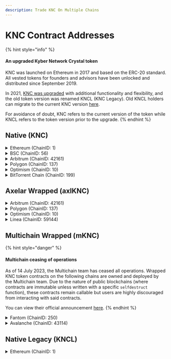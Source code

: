 ```yaml
---
description: Trade KNC On Multiple Chains
---
```


# KNC Contract Addresses

{% hint style="info" %}
#### An upgraded Kyber Network Crystal token

KNC was launched on Ethereum in 2017 and based on the ERC-20 standard. All vested tokens for founders and advisors have been unlocked and distributed since September 2019.

In 2021, [KNC was upgraded](https://blog.kyber.network/knc-token-migration-guide-fda08bfe62c2) with additional functionality and flexibility, and the old token version was renamed KNCL (KNC Legacy). Old KNCL holders can migrate to the current KNC version [here](https://kyberswap.com/kyberdao/stake-knc).

For avoidance of doubt, KNC refers to the current version of the token while KNCL refers to the token version prior to the upgrade.
{% endhint %}

## Native (KNC)

<details>

<summary>Ethereum (ChainID: 1)</summary>

* AdminUpgradeabilityProxy (KNC): [`0xdeFA4e8a7bcBA345F687a2f1456F5Edd9CE97202`](https://etherscan.io/address/0xdeFA4e8a7bcBA345F687a2f1456F5Edd9CE97202)
* KyberNetworkTokenV2 (KNC Implementation): [`0xe5E8E834086F1a964f9A089eB6Ae11796862e4CE`](https://etherscan.io/address/0xe5E8E834086F1a964f9A089eB6Ae11796862e4CE)

</details>

<details>

<summary>BSC (ChainID: 56)</summary>

* BEP20UpgradeableProxy (KNC): [`0xfe56d5892bdffc7bf58f2e84be1b2c32d21c308b`](https://bscscan.com/address/0xfe56d5892bdffc7bf58f2e84be1b2c32d21c308b)

</details>

<details>

<summary>Arbitrum (ChainID: 42161)</summary>

* CloneableBeaconProxy (KNC): [`0xe4dddfe67e7164b0fe14e218d80dc4c08edc01cb`](https://arbiscan.io/address/0xe4dddfe67e7164b0fe14e218d80dc4c08edc01cb)

</details>

<details>

<summary>Polygon (ChainID: 137)</summary>

* UChildERC20Proxy (KNC): [`0x1C954E8fe737F99f68Fa1CCda3e51ebDB291948C`](https://polygonscan.com/address/0x1C954E8fe737F99f68Fa1CCda3e51ebDB291948C)

</details>

<details>

<summary>Optimism (ChainID: 10)</summary>

* L2StandardERC20 (KNC): [`0xa00e3a3511aac35ca78530c85007afcd31753819`](https://optimistic.etherscan.io/address/0xa00e3a3511aac35ca78530c85007afcd31753819)

</details>

<details>

<summary>BitTorrent Chain (ChainID: 199)</summary>

* KNC\_e (bridged from Ethereum): [`0xe467f79e9869757dd818dfb8535068120f6bcb97`](https://bttcscan.com/address/0xe467f79e9869757dd818dfb8535068120f6bcb97)
* KNC\_b (bridged from BSC): [`0x18fa72e0ee4c580a129b0ce5bd0694d716c7443e`](https://bttcscan.com/address/0x18fa72e0ee4c580a129b0ce5bd0694d716c7443e)

</details>

## Axelar Wrapped (axlKNC)

<details>

<summary>Arbitrum (ChainID: 42161)</summary>

* BurnableMintableCappedERC20 (axlKNC): [`0xB448eC505C924944ca8B2C55EF05c299eE0781df`](https://arbiscan.io/token/0xB448eC505C924944ca8B2C55EF05c299eE0781df)

</details>

<details>

<summary>Polygon (ChainID: 137)</summary>

* BurnableMintableCappedERC20 (axlKNC): [`0x46371C90fcCE4D7367a61CB43eA7922406bC707a`](https://polygonscan.com/token/0x46371C90fcCE4D7367a61CB43eA7922406bC707a)

</details>

<details>

<summary>Optimism (ChainID: 10)</summary>

* BurnableMintableCappedERC20 (axlKNC): [`0xB448eC505C924944ca8B2C55EF05c299eE0781df`](https://optimistic.etherscan.io/token/0xB448eC505C924944ca8B2C55EF05c299eE0781df)

</details>

<details>

<summary>Linea (ChainID: 59144)</summary>

* BurnableMintableCappedERC20 (axlKNC): [`0xB448eC505C924944ca8B2C55EF05c299eE0781df`](https://lineascan.build/token/0xB448eC505C924944ca8B2C55EF05c299eE0781df)

</details>

## Multichain Wrapped (mKNC)

{% hint style="danger" %}
#### Multichain ceasing of operations

As of 14 July 2023, the Multichain team has ceased all operations. Wrapped KNC token contracts on the following chains are owned and deployed by the Multichain team. Due to the nature of public blockchains (where contracts are immutable unless written with a specific `selfdestruct` function), these contracts remain callable but users are highly discouraged from interacting with said contracts.

You can view their official announcement [here](https://twitter.com/MultichainOrg/status/1679768407628185600?s=20).
{% endhint %}

<details>

<summary>Fantom (ChainID: 250)</summary>

* AnyswapV5ERC20 (KNCv2 Token): [0x1e1085eFaA63EDFE74aaD7C05a28EAE4ef917C3F](https://ftmscan.com/address/0x1e1085efaa63edfe74aad7c05a28eae4ef917c3f)
* MultiSigWalletWithDailyLimit (DAO Multisig - Treasury): [`0x91c9D4373B077eF8082F468C7c97f2c499e36F5b`](https://ftmscan.com/address/0x91c9D4373B077eF8082F468C7c97f2c499e36F5b)

</details>

<details>

<summary>Avalanche (ChainID: 43114)</summary>

* AnyswapV5ERC20: [0x39fc9e94caeacb435842fadedecb783589f50f5f](https://snowtrace.io/address/0x39fc9e94caeacb435842fadedecb783589f50f5f)
* MultiSigWalletWithDailyLimit (DAO Multisig - Treasury): [`0x91c9D4373B077eF8082F468C7c97f2c499e36F5b`](https://snowtrace.io/address/0x91c9D4373B077eF8082F468C7c97f2c499e36F5b)

</details>

## Native Legacy (KNCL)

<details>

<summary>Ethereum (ChainID: 1)</summary>

* KyberNetworkCrystal (KNCL): [`0xdd974d5c2e2928dea5f71b9825b8b646686bd200`](https://etherscan.io/address/0xdd974d5c2e2928dea5f71b9825b8b646686bd200)

</details>
